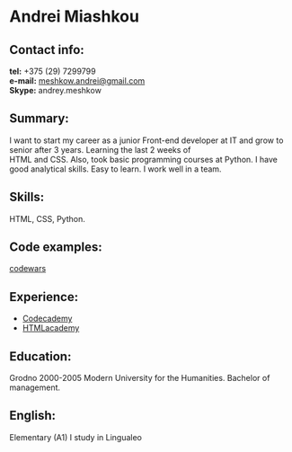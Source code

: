 # Andrei Miashkou  
  
## Contact info:  
**tel:** +375 (29) 7299799  
**e-mail:** meshkow.andrei@gmail.com  
**Skype:** andrey.meshkow  
  
## Summary:  
I want to start my career as a junior Front-end developer at IT and grow to senior after 3 years. Learning the last 2 weeks of  
HTML and CSS. Also, took basic programming courses at Python. I have good analytical skills. Easy to learn. I work well in a team.    
## Skills:  
HTML, CSS, Python.  
  

## Code examples:  
 [codewars](https://www.codewars.com/users/AndreyMeshkov/completed_solutions)  
  

## Experience:  
 - [Codecademy](https://www.codecademy.com/profiles/AndreiMeshkow)   
 - [HTMLacademy](https://htmlacademy.ru/profile/id1188965)  
   
## Education:  
Grodno 2000-2005 Modern University for the Humanities. Bachelor of management.  
  
## English:  
Elementary (A1) I study in Lingualeo  



